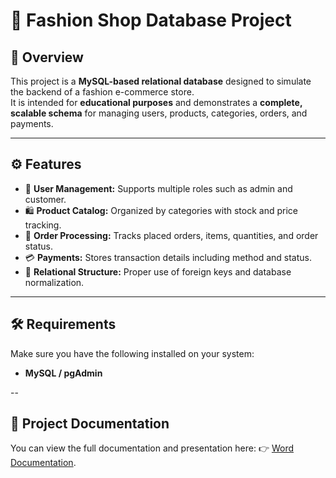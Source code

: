 # 👗 Fashion Shop Database Project

## 📄 Overview
This project is a **MySQL-based relational database** designed to simulate the backend of a fashion e-commerce store.  
It is intended for **educational purposes** and demonstrates a **complete, scalable schema** for managing users, products, categories, orders, and payments.  

---

## ⚙️ Features
- 👤 **User Management:** Supports multiple roles such as admin and customer.  
- 🛍️ **Product Catalog:** Organized by categories with stock and price tracking.  
- 📝 **Order Processing:** Tracks placed orders, items, quantities, and order status.  
- 💳 **Payments:** Stores transaction details including method and status.  
- 🔗 **Relational Structure:** Proper use of foreign keys and database normalization.  

---

## 🛠️ Requirements
Make sure you have the following installed on your system:  
- **MySQL / pgAdmin**  

--
## 📂 Project Documentation
You can view the full documentation and presentation here:
👉 [Word Documentation](report_project_database.docx).
